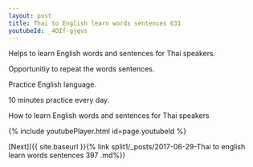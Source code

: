 ```yaml
---
layout: post
title: Thai to English learn words sentences 631 
youtubeId: _4OIf-gjqvs
---
```

 
 
Helps to learn English words and sentences for Thai speakers.

Opportunitiy to repeat the words sentences. 

Practice English language. 
 
10 minutes practice every day. 
 
How to learn English words and sentences for Thai speakers 
 
{% include youtubePlayer.html id=page.youtubeId %}
 
 
[Next]({{ site.baseurl }}{% link  split1/_posts/2017-06-29-Thai to english learn words sentences 397 .md%})
 
